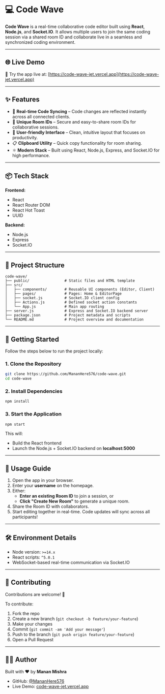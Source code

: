 # 💻 Code Wave

**Code Wave** is a real-time collaborative code editor built using **React**, **Node.js**, and **Socket.IO**. It allows multiple users to join the same coding session via a shared room ID and collaborate live in a seamless and synchronized coding environment.

---

## 🌐 Live Demo

🔗 Try the app live at: [https://code-wave-jet.vercel.app](https://code-wave-jet.vercel.app)

---

## ✨ Features

- 🔁 **Real-time Code Syncing** – Code changes are reflected instantly across all connected clients.
- 🔐 **Unique Room IDs** – Secure and easy-to-share room IDs for collaborative sessions.
- 🧠 **User-friendly Interface** – Clean, intuitive layout that focuses on productivity.
- 📋 **Clipboard Utility** – Quick copy functionality for room sharing.
- ⚛️ **Modern Stack** – Built using React, Node.js, Express, and Socket.IO for high performance.

---

## 📦 Tech Stack

**Frontend:**
- React
- React Router DOM
- React Hot Toast
- UUID

**Backend:**
- Node.js
- Express
- Socket.IO

---

## 📁 Project Structure

```
code-wave/
├── public/                # Static files and HTML template
├── src/
│   ├── components/        # Reusable UI components (Editor, Client)
│   ├── pages/             # Pages: Home & EditorPage
│   ├── socket.js          # Socket.IO client config
│   ├── Actions.js         # Defined socket action constants
│   └── App.js             # Main app routing
├── server.js              # Express and Socket.IO backend server
├── package.json           # Project metadata and scripts
└── README.md              # Project overview and documentation
```

---

## 🚀 Getting Started

Follow the steps below to run the project locally:

### 1. Clone the Repository

```bash
git clone https://github.com/MananHere576/code-wave.git
cd code-wave
```

### 2. Install Dependencies

```bash
npm install
```

### 3. Start the Application

```bash
npm start
```

This will:
- Build the React frontend
- Launch the Node.js + Socket.IO backend on **localhost:5000**

---

## 🧪 Usage Guide

1. Open the app in your browser.
2. Enter your **username** on the homepage.
3. Either:
   - **Enter an existing Room ID** to join a session, or
   - **Click "Create New Room"** to generate a unique room.
4. Share the Room ID with collaborators.
5. Start editing together in real-time. Code updates will sync across all participants!

---

## 🛠 Environment Details

- Node version: `>=14.x`
- React scripts: `^5.0.1`
- WebSocket-based real-time communication via Socket.IO

---

## 🤝 Contributing

Contributions are welcome! 🙌

To contribute:
1. Fork the repo
2. Create a new branch (`git checkout -b feature/your-feature`)
3. Make your changes
4. Commit (`git commit -am 'Add your message'`)
5. Push to the branch (`git push origin feature/your-feature`)
6. Open a Pull Request


---

## 🧑‍💻 Author

Built with ❤️ by **Manan Mishra**

- GitHub: [@MananHere576](https://github.com/MananHere576)
- Live Demo: [code-wave-jet.vercel.app](https://code-wave-jet.vercel.app)

